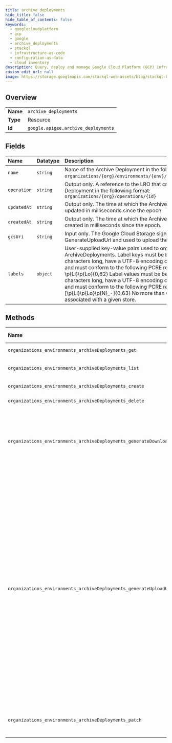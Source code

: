 ```yaml
---
title: archive_deployments
hide_title: false
hide_table_of_contents: false
keywords:
  - googlecloudplatform
  - gcp
  - google
  - archive_deployments
  - stackql
  - infrastructure-as-code
  - configuration-as-data
  - cloud inventory
description: Query, deploy and manage Google Cloud Platform (GCP) infrastructure and resources using SQL
custom_edit_url: null
image: https://storage.googleapis.com/stackql-web-assets/blog/stackql-blog-post-featured-image.png
---
```

  
    

## Overview
<table><tbody>
<tr><td><b>Name</b></td><td><code>archive_deployments</code></td></tr>
<tr><td><b>Type</b></td><td>Resource</td></tr>
<tr><td><b>Id</b></td><td><code>google.apigee.archive_deployments</code></td></tr>
</tbody></table>

## Fields
| Name | Datatype | Description |
|:-----|:---------|:------------|
| `name` | `string` | Name of the Archive Deployment in the following format: `organizations/{org}/environments/{env}/archiveDeployments/{id}`. |
| `operation` | `string` | Output only. A reference to the LRO that created this Archive Deployment in the following format: `organizations/{org}/operations/{id}` |
| `updatedAt` | `string` | Output only. The time at which the Archive Deployment was updated in milliseconds since the epoch. |
| `createdAt` | `string` | Output only. The time at which the Archive Deployment was created in milliseconds since the epoch. |
| `gcsUri` | `string` | Input only. The Google Cloud Storage signed URL returned from GenerateUploadUrl and used to upload the Archive zip file. |
| `labels` | `object` | User-supplied key-value pairs used to organize ArchiveDeployments. Label keys must be between 1 and 63 characters long, have a UTF-8 encoding of maximum 128 bytes, and must conform to the following PCRE regular expression: \p{Ll}\p{Lo}{0,62} Label values must be between 1 and 63 characters long, have a UTF-8 encoding of maximum 128 bytes, and must conform to the following PCRE regular expression: [\p{Ll}\p{Lo}\p{N}_-]{0,63} No more than 64 labels can be associated with a given store. |
## Methods
| Name | Accessible by | Required Params | Description |
|:-----|:--------------|:----------------|:------------|
| `organizations_environments_archiveDeployments_get` | `SELECT` | `name` | Gets the specified ArchiveDeployment. |
| `organizations_environments_archiveDeployments_list` | `SELECT` | `parent` | Lists the ArchiveDeployments in the specified Environment. |
| `organizations_environments_archiveDeployments_create` | `INSERT` | `parent` | Creates a new ArchiveDeployment. |
| `organizations_environments_archiveDeployments_delete` | `DELETE` | `name` | Deletes an archive deployment. |
| `organizations_environments_archiveDeployments_generateDownloadUrl` | `EXEC` | `name` | Generates a signed URL for downloading the original zip file used to create an Archive Deployment. The URL is only valid for a limited period and should be used within minutes after generation. Each call returns a new upload URL. |
| `organizations_environments_archiveDeployments_generateUploadUrl` | `EXEC` | `parent` | Generates a signed URL for uploading an Archive zip file to Google Cloud Storage. Once the upload is complete, the signed URL should be passed to CreateArchiveDeployment. When uploading to the generated signed URL, please follow these restrictions: * Source file type should be a zip file. * Source file size should not exceed 1GB limit. * No credentials should be attached - the signed URLs provide access to the target bucket using internal service identity; if credentials were attached, the identity from the credentials would be used, but that identity does not have permissions to upload files to the URL. When making a HTTP PUT request, these two headers need to be specified: * `content-type: application/zip` * `x-goog-content-length-range: 0,1073741824` And this header SHOULD NOT be specified: * `Authorization: Bearer YOUR_TOKEN` |
| `organizations_environments_archiveDeployments_patch` | `EXEC` | `name` | Updates an existing ArchiveDeployment. Labels can modified but most of the other fields are not modifiable. |
